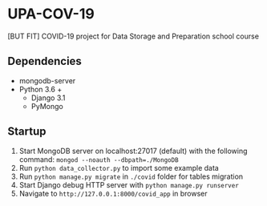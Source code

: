 # UPA-COV-19
[BUT FIT] COVID-19 project for Data Storage and Preparation school course

## Dependencies
- mongodb-server
- Python 3.6 +
  - Django 3.1
  - PyMongo

## Startup
1) Start MongoDB server on localhost:27017 (default) with the following command: `mongod --noauth --dbpath=./MongoDB`
2) Run `python data_collector.py` to import some example data
3) Run `python manage.py migrate` in `./covid` folder for tables migration
3) Start Django debug HTTP server with `python manage.py runserver`
4) Navigate to `http://127.0.0.1:8000/covid_app` in browser
